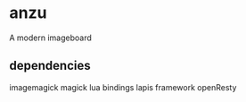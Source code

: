# anzu
A modern imageboard

## dependencies

imagemagick
magick lua bindings
lapis framework
openResty
